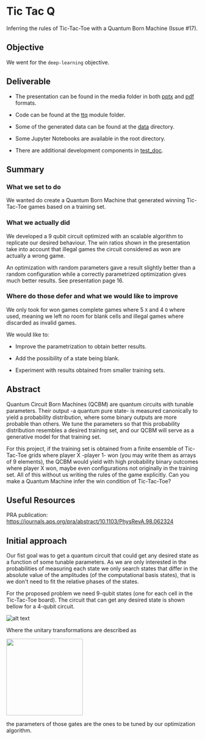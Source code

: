 # Tic Tac Q

Inferring the rules of Tic-Tac-Toe with a Quantum Born Machine (Issue \#17).

## Objective

We went for the `deep-learning` objective.

## Deliverable

* The presentation can be found in the media folder in both
[pptx](https://github.com/mikelsr/tic-tac-q/blob/master/media/Tic-Tac-Q_Presentation.pptx)
and
[pdf](https://github.com/mikelsr/tic-tac-q/blob/master/media/Tic-Tac-Q_Presentation.pdf)
formats.

* Code can be found at the [ttq](https://github.com/mikelsr/tic-tac-q/tree/master/ttq)
module folder.

* Some of the generated data can be found at the
[data](https://github.com/mikelsr/tic-tac-q/tree/master/data)
directory.

* Some Jupyter Notebooks are available in the root directory.

* There are additional development components in
[test_doc](https://github.com/mikelsr/tic-tac-q/tree/master/test_doc).

## Summary

### What we set to do

We wanted do create a Quantum Born Machine that generated winning Tic-Tac-Toe games based on a training set.

### What we actually did

We developed a 9 qubit circuit optimized with an scalable algorithm to replicate our desired behaviour.
The win ratios shown in the presentation take into account that illegal games the circuit considered
as won are actually a wrong game.

An optimization with random parameters gave a result slightly better than a random configuration while
a correctly parametrized optimization gives much better results. See presentation page 16.

### Where do those defer and what we would like to improve
 
We only took for won games complete games where 5 `X` and 4 `O` where used, meaning
we left no room for blank cells and illegal games where discarded as invalid games.

We would like to:

* Improve the parametrization to obtain better results.

* Add the possibility of a state being blank.

* Experiment with results obtained from smaller training sets.


## Abstract
Quantum Circuit Born Machines (QCBM) are quantum circuits with tunable parameters.
Their output -a quantum pure state- is measured canonically to yield a probability distribution,
where some binary outputs are more probable than others. We tune the parameters so that this
probability distribution resembles a desired training set, and our QCBM will serve as a generative
model for that training set.

For this project, if the training set is obtained from a finite ensemble of Tic-Tac-Toe grids where
player X -player 1- won (you may write them as arrays of 9 elements), the QCBM would yield with high
probability binary outcomes where player X won, maybe even configurations not originally in the
training set. All of this without us writing the rules of the game explicitly.
Can you make a Quantum Machine infer the win condition of Tic-Tac-Toe?

## Useful Resources

PRA publication: https://journals.aps.org/pra/abstract/10.1103/PhysRevA.98.062324

## Initial approach

Our fist goal was to get a quantum circuit that could get any desired state as a function of some tunable
parameters. As we are only interested in the probabilities of measuring each state we only search states
that differ in the absolute value of the amplitudes (of the computational basis states), that is we don't
need to fit the relative phases of the states.

For the proposed problem we need 9-qubit states (one for each cell in the Tic-Tac-Toe board).
The circuit that can get any desired state is shown bellow for a 4-qubit circuit.

![alt text](https://github.com/mikelsr/tic-tac-q/blob/master/media/img/State_maker_4-qubit.png "4-qubit Quantum Circuit to generate a desired quantum state (only the module of the amplitudes are selected).")

Where the unitary transformations are described as

<img src="https://github.com/mikelsr/tic-tac-q/blob/master/media/img/U3_thetaj.png" width="200"/>

the parameters of those gates are the ones to be tuned by our optimization algorithm.
